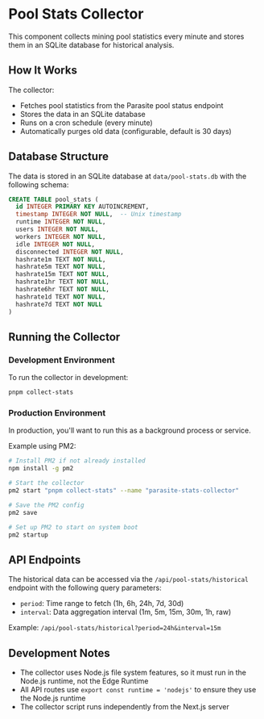 # Pool Stats Collector

This component collects mining pool statistics every minute and stores them in an SQLite database for historical analysis.

## How It Works

The collector:
- Fetches pool statistics from the Parasite pool status endpoint
- Stores the data in an SQLite database
- Runs on a cron schedule (every minute)
- Automatically purges old data (configurable, default is 30 days)

## Database Structure

The data is stored in an SQLite database at `data/pool-stats.db` with the following schema:

```sql
CREATE TABLE pool_stats (
  id INTEGER PRIMARY KEY AUTOINCREMENT,
  timestamp INTEGER NOT NULL,  -- Unix timestamp
  runtime INTEGER NOT NULL,
  users INTEGER NOT NULL,
  workers INTEGER NOT NULL,
  idle INTEGER NOT NULL,
  disconnected INTEGER NOT NULL,
  hashrate1m TEXT NOT NULL,
  hashrate5m TEXT NOT NULL,
  hashrate15m TEXT NOT NULL,
  hashrate1hr TEXT NOT NULL,
  hashrate6hr TEXT NOT NULL,
  hashrate1d TEXT NOT NULL,
  hashrate7d TEXT NOT NULL
)
```

## Running the Collector

### Development Environment

To run the collector in development:

```bash
pnpm collect-stats
```

### Production Environment

In production, you'll want to run this as a background process or service.

Example using PM2:

```bash
# Install PM2 if not already installed
npm install -g pm2

# Start the collector
pm2 start "pnpm collect-stats" --name "parasite-stats-collector"

# Save the PM2 config
pm2 save

# Set up PM2 to start on system boot
pm2 startup
```

## API Endpoints

The historical data can be accessed via the `/api/pool-stats/historical` endpoint with the following query parameters:

- `period`: Time range to fetch (1h, 6h, 24h, 7d, 30d)
- `interval`: Data aggregation interval (1m, 5m, 15m, 30m, 1h, raw)

Example: `/api/pool-stats/historical?period=24h&interval=15m`

## Development Notes

- The collector uses Node.js file system features, so it must run in the Node.js runtime, not the Edge Runtime
- All API routes use `export const runtime = 'nodejs'` to ensure they use the Node.js runtime
- The collector script runs independently from the Next.js server
